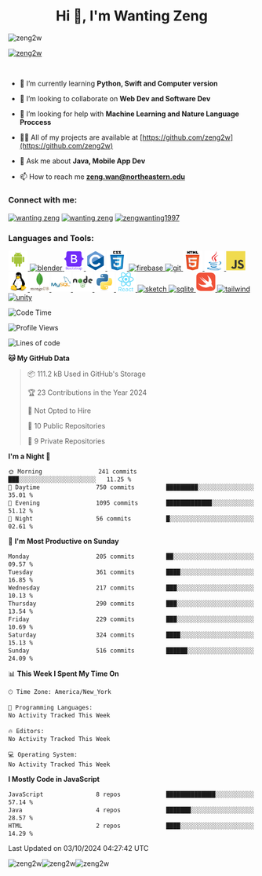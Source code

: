 <h1 align="center">Hi 👋, I'm Wanting Zeng</h1>
<p align="left"> <img src="https://komarev.com/ghpvc/?username=zeng2w&label=Profile%20views&color=0e75b6&style=flat" alt="zeng2w" /> </p>

<p align="left"> <a href="https://github.com/ryo-ma/github-profile-trophy"><img src="https://github-profile-trophy.vercel.app/?username=zeng2w" alt="zeng2w" /></a> </p>

<p align="left"> <a href="https://twitter.com/" target="blank"><img src="https://img.shields.io/twitter/follow/?logo=twitter&style=for-the-badge" alt="" /></a> </p>

- 🌱 I’m currently learning **Python, Swift and Computer version**

- 👯 I’m looking to collaborate on **Web Dev and Software Dev**

- 🤝 I’m looking for help with **Machine Learning and Nature Language Proccess**

- 👨‍💻 All of my projects are available at [https://github.com/zeng2w](https://github.com/zeng2w)

- 💬 Ask me about **Java, Mobile App Dev**

- 📫 How to reach me **zeng.wan@northeastern.edu**

<h3 align="left">Connect with me:</h3>
<p align="left">
<a href="https://linkedin.com/in/wanting zeng" target="blank"><img align="center" src="https://raw.githubusercontent.com/rahuldkjain/github-profile-readme-generator/master/src/images/icons/Social/linked-in-alt.svg" alt="wanting zeng" height="30" width="40" /></a>
<a href="https://fb.com/wanting zeng" target="blank"><img align="center" src="https://raw.githubusercontent.com/rahuldkjain/github-profile-readme-generator/master/src/images/icons/Social/facebook.svg" alt="wanting zeng" height="30" width="40" /></a>
<a href="https://instagram.com/zengwanting1997" target="blank"><img align="center" src="https://raw.githubusercontent.com/rahuldkjain/github-profile-readme-generator/master/src/images/icons/Social/instagram.svg" alt="zengwanting1997" height="30" width="40" /></a>
</p>

<h3 align="left">Languages and Tools:</h3>
<p align="left"> <a href="https://developer.android.com" target="_blank" rel="noreferrer"> <img src="https://raw.githubusercontent.com/devicons/devicon/master/icons/android/android-original-wordmark.svg" alt="android" width="40" height="40"/> </a> <a href="https://www.blender.org/" target="_blank" rel="noreferrer"> <img src="https://download.blender.org/branding/community/blender_community_badge_white.svg" alt="blender" width="40" height="40"/> </a> <a href="https://getbootstrap.com" target="_blank" rel="noreferrer"> <img src="https://raw.githubusercontent.com/devicons/devicon/master/icons/bootstrap/bootstrap-plain-wordmark.svg" alt="bootstrap" width="40" height="40"/> </a> <a href="https://www.cprogramming.com/" target="_blank" rel="noreferrer"> <img src="https://raw.githubusercontent.com/devicons/devicon/master/icons/c/c-original.svg" alt="c" width="40" height="40"/> </a> <a href="https://www.w3schools.com/css/" target="_blank" rel="noreferrer"> <img src="https://raw.githubusercontent.com/devicons/devicon/master/icons/css3/css3-original-wordmark.svg" alt="css3" width="40" height="40"/> </a> <a href="https://firebase.google.com/" target="_blank" rel="noreferrer"> <img src="https://www.vectorlogo.zone/logos/firebase/firebase-icon.svg" alt="firebase" width="40" height="40"/> </a> <a href="https://git-scm.com/" target="_blank" rel="noreferrer"> <img src="https://www.vectorlogo.zone/logos/git-scm/git-scm-icon.svg" alt="git" width="40" height="40"/> </a> <a href="https://www.w3.org/html/" target="_blank" rel="noreferrer"> <img src="https://raw.githubusercontent.com/devicons/devicon/master/icons/html5/html5-original-wordmark.svg" alt="html5" width="40" height="40"/> </a> <a href="https://www.java.com" target="_blank" rel="noreferrer"> <img src="https://raw.githubusercontent.com/devicons/devicon/master/icons/java/java-original.svg" alt="java" width="40" height="40"/> </a> <a href="https://developer.mozilla.org/en-US/docs/Web/JavaScript" target="_blank" rel="noreferrer"> <img src="https://raw.githubusercontent.com/devicons/devicon/master/icons/javascript/javascript-original.svg" alt="javascript" width="40" height="40"/> </a> <a href="https://www.linux.org/" target="_blank" rel="noreferrer"> <img src="https://raw.githubusercontent.com/devicons/devicon/master/icons/linux/linux-original.svg" alt="linux" width="40" height="40"/> </a> <a href="https://www.mongodb.com/" target="_blank" rel="noreferrer"> <img src="https://raw.githubusercontent.com/devicons/devicon/master/icons/mongodb/mongodb-original-wordmark.svg" alt="mongodb" width="40" height="40"/> </a> <a href="https://www.mysql.com/" target="_blank" rel="noreferrer"> <img src="https://raw.githubusercontent.com/devicons/devicon/master/icons/mysql/mysql-original-wordmark.svg" alt="mysql" width="40" height="40"/> </a> <a href="https://nodejs.org" target="_blank" rel="noreferrer"> <img src="https://raw.githubusercontent.com/devicons/devicon/master/icons/nodejs/nodejs-original-wordmark.svg" alt="nodejs" width="40" height="40"/> </a> <a href="https://www.python.org" target="_blank" rel="noreferrer"> <img src="https://raw.githubusercontent.com/devicons/devicon/master/icons/python/python-original.svg" alt="python" width="40" height="40"/> </a> <a href="https://reactjs.org/" target="_blank" rel="noreferrer"> <img src="https://raw.githubusercontent.com/devicons/devicon/master/icons/react/react-original-wordmark.svg" alt="react" width="40" height="40"/> </a> <a href="https://www.sketch.com/" target="_blank" rel="noreferrer"> <img src="https://www.vectorlogo.zone/logos/sketchapp/sketchapp-icon.svg" alt="sketch" width="40" height="40"/> </a> <a href="https://www.sqlite.org/" target="_blank" rel="noreferrer"> <img src="https://www.vectorlogo.zone/logos/sqlite/sqlite-icon.svg" alt="sqlite" width="40" height="40"/> </a> <a href="https://developer.apple.com/swift/" target="_blank" rel="noreferrer"> <img src="https://raw.githubusercontent.com/devicons/devicon/master/icons/swift/swift-original.svg" alt="swift" width="40" height="40"/> </a> <a href="https://tailwindcss.com/" target="_blank" rel="noreferrer"> <img src="https://www.vectorlogo.zone/logos/tailwindcss/tailwindcss-icon.svg" alt="tailwind" width="40" height="40"/> </a> <a href="https://unity.com/" target="_blank" rel="noreferrer"> <img src="https://www.vectorlogo.zone/logos/unity3d/unity3d-icon.svg" alt="unity" width="40" height="40"/> </a> </p>

<!--START_SECTION:waka-->
![Code Time](http://img.shields.io/badge/Code%20Time-590%20hrs-blue)

![Profile Views](http://img.shields.io/badge/Profile%20Views-0-blue)

![Lines of code](https://img.shields.io/badge/From%20Hello%20World%20I%27ve%20Written-1.4%20million%20lines%20of%20code-blue)

**🐱 My GitHub Data** 

> 📦 111.2 kB Used in GitHub's Storage 
 > 
> 🏆 23 Contributions in the Year 2024
 > 
> 🚫 Not Opted to Hire
 > 
> 📜 10 Public Repositories 
 > 
> 🔑 9 Private Repositories 
 > 
**I'm a Night 🦉** 

```text
🌞 Morning                241 commits         ███░░░░░░░░░░░░░░░░░░░░░░   11.25 % 
🌆 Daytime                750 commits         █████████░░░░░░░░░░░░░░░░   35.01 % 
🌃 Evening                1095 commits        █████████████░░░░░░░░░░░░   51.12 % 
🌙 Night                  56 commits          █░░░░░░░░░░░░░░░░░░░░░░░░   02.61 % 
```
📅 **I'm Most Productive on Sunday** 

```text
Monday                   205 commits         ██░░░░░░░░░░░░░░░░░░░░░░░   09.57 % 
Tuesday                  361 commits         ████░░░░░░░░░░░░░░░░░░░░░   16.85 % 
Wednesday                217 commits         ███░░░░░░░░░░░░░░░░░░░░░░   10.13 % 
Thursday                 290 commits         ███░░░░░░░░░░░░░░░░░░░░░░   13.54 % 
Friday                   229 commits         ███░░░░░░░░░░░░░░░░░░░░░░   10.69 % 
Saturday                 324 commits         ████░░░░░░░░░░░░░░░░░░░░░   15.13 % 
Sunday                   516 commits         ██████░░░░░░░░░░░░░░░░░░░   24.09 % 
```


📊 **This Week I Spent My Time On** 

```text
🕑︎ Time Zone: America/New_York

💬 Programming Languages: 
No Activity Tracked This Week

🔥 Editors: 
No Activity Tracked This Week

💻 Operating System: 
No Activity Tracked This Week
```

**I Mostly Code in JavaScript** 

```text
JavaScript               8 repos             ██████████████░░░░░░░░░░░   57.14 % 
Java                     4 repos             ███████░░░░░░░░░░░░░░░░░░   28.57 % 
HTML                     2 repos             ████░░░░░░░░░░░░░░░░░░░░░   14.29 % 
```




 Last Updated on 03/10/2024 04:27:42 UTC
<!--END_SECTION:waka-->

<p><img align="left" src="https://github-readme-stats.vercel.app/api?username=zeng2w&show_icons=true&locale=en&theme=aura" alt="zeng2w" /></p>
<p><img align="left" src="https://github-readme-streak-stats.herokuapp.com/?user=zeng2w&theme=aura" alt="zeng2w" /></p>
<p><img align="left" src="https://github-readme-stats.vercel.app/api/top-langs?username=zeng2w&show_icons=true&locale=en&layout=compact&theme=aura" alt="zeng2w" /></p>



